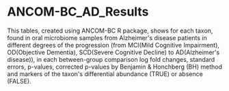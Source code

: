 # ANCOM-BC_AD_Results
This tables, created using ANCOM-BC R package, shows  for each taxon, found in oral microbiome samples from Alzheimer's disease patients in different degrees of the progression (from MCI(Mild Cognitive Impairment), OD(Objective Dementia), SCD(Severe Cognitive Decline) to AD(Alzheimer's disease)),  in each between-group comparison log fold changes, standard errors, p-values, corrected p-values by Benjamin & Honchberg (BH) method and markers of the taxon's differential abundance (TRUE) or absence (FALSE). 
